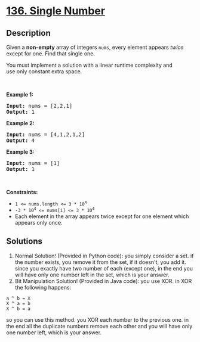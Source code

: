 # [136. Single Number](https://leetcode.com/problems/single-number)

## Description

<p>Given a <strong>non-empty</strong>&nbsp;array of integers <code>nums</code>, every element appears <em>twice</em> except for one. Find that single one.</p>

<p>You must&nbsp;implement a solution with a linear runtime complexity and use&nbsp;only constant&nbsp;extra space.</p>

<p>&nbsp;</p>
<p><strong class="example">Example 1:</strong></p>
<pre><strong>Input:</strong> nums = [2,2,1]
<strong>Output:</strong> 1
</pre><p><strong class="example">Example 2:</strong></p>
<pre><strong>Input:</strong> nums = [4,1,2,1,2]
<strong>Output:</strong> 4
</pre><p><strong class="example">Example 3:</strong></p>
<pre><strong>Input:</strong> nums = [1]
<strong>Output:</strong> 1
</pre>
<p>&nbsp;</p>
<p><strong>Constraints:</strong></p>

<ul>
	<li><code>1 &lt;= nums.length &lt;= 3 * 10<sup>4</sup></code></li>
	<li><code>-3 * 10<sup>4</sup> &lt;= nums[i] &lt;= 3 * 10<sup>4</sup></code></li>
	<li>Each element in the array appears twice except for one element which appears only once.</li>
</ul>

## Solutions
1) Normal Solution! (Provided in Python code): you simply consider a set. if the number exists, you remove it from the set, if it doesn't, you add it. since you exactly have two number of each (except one), in the end you will have only one number left in the set, which is your answer.     
2) Bit Manipulation Solution! (Provided in Java code): you use XOR. in XOR the following happens:     
```
a ^ b = X
X ^ a = b
X ^ b = a
```      
so you can use this method. you XOR each number to the previous one. in the end all the duplicate numbers remove each other and you will have only one number left, which is your answer.